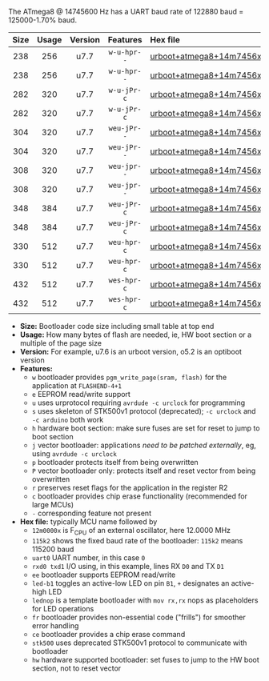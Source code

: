 The ATmega8 @ 14745600 Hz has a UART baud rate of 122880 baud = 125000-1.70% baud.

|Size|Usage|Version|Features|Hex file|
|:-:|:-:|:-:|:-:|:--|
|238|256|u7.7|`w-u-hpr--`|[urboot+atmega8+14m7456x++125k0_uart0_rxd0_txd1_led+b5_fr_hw.hex](https://raw.githubusercontent.com/stefanrueger/urboot.hex/main/mcus/atmega8/external_oscillator/fcpu+14m7456_Hz/br++125k0_bps/urboot+atmega8+14m7456x++125k0_uart0_rxd0_txd1_led+b5_fr_hw.hex)|
|238|256|u7.7|`w-u-hpr--`|[urboot+atmega8+14m7456x++125k0_uart0_rxd0_txd1_lednop_fr_hw.hex](https://raw.githubusercontent.com/stefanrueger/urboot.hex/main/mcus/atmega8/external_oscillator/fcpu+14m7456_Hz/br++125k0_bps/urboot+atmega8+14m7456x++125k0_uart0_rxd0_txd1_lednop_fr_hw.hex)|
|282|320|u7.7|`w-u-jPr-c`|[urboot+atmega8+14m7456x++125k0_uart0_rxd0_txd1_led+b5_fr_ce.hex](https://raw.githubusercontent.com/stefanrueger/urboot.hex/main/mcus/atmega8/external_oscillator/fcpu+14m7456_Hz/br++125k0_bps/urboot+atmega8+14m7456x++125k0_uart0_rxd0_txd1_led+b5_fr_ce.hex)|
|282|320|u7.7|`w-u-jPr-c`|[urboot+atmega8+14m7456x++125k0_uart0_rxd0_txd1_lednop_fr_ce.hex](https://raw.githubusercontent.com/stefanrueger/urboot.hex/main/mcus/atmega8/external_oscillator/fcpu+14m7456_Hz/br++125k0_bps/urboot+atmega8+14m7456x++125k0_uart0_rxd0_txd1_lednop_fr_ce.hex)|
|304|320|u7.7|`weu-jPr--`|[urboot+atmega8+14m7456x++125k0_uart0_rxd0_txd1_ee_led+b5.hex](https://raw.githubusercontent.com/stefanrueger/urboot.hex/main/mcus/atmega8/external_oscillator/fcpu+14m7456_Hz/br++125k0_bps/urboot+atmega8+14m7456x++125k0_uart0_rxd0_txd1_ee_led+b5.hex)|
|304|320|u7.7|`weu-jPr--`|[urboot+atmega8+14m7456x++125k0_uart0_rxd0_txd1_ee_lednop.hex](https://raw.githubusercontent.com/stefanrueger/urboot.hex/main/mcus/atmega8/external_oscillator/fcpu+14m7456_Hz/br++125k0_bps/urboot+atmega8+14m7456x++125k0_uart0_rxd0_txd1_ee_lednop.hex)|
|308|320|u7.7|`weu-jpr--`|[urboot+atmega8+14m7456x++125k0_uart0_rxd0_txd1_ee_led+b5_fr.hex](https://raw.githubusercontent.com/stefanrueger/urboot.hex/main/mcus/atmega8/external_oscillator/fcpu+14m7456_Hz/br++125k0_bps/urboot+atmega8+14m7456x++125k0_uart0_rxd0_txd1_ee_led+b5_fr.hex)|
|308|320|u7.7|`weu-jpr--`|[urboot+atmega8+14m7456x++125k0_uart0_rxd0_txd1_ee_lednop_fr.hex](https://raw.githubusercontent.com/stefanrueger/urboot.hex/main/mcus/atmega8/external_oscillator/fcpu+14m7456_Hz/br++125k0_bps/urboot+atmega8+14m7456x++125k0_uart0_rxd0_txd1_ee_lednop_fr.hex)|
|348|384|u7.7|`weu-jPr-c`|[urboot+atmega8+14m7456x++125k0_uart0_rxd0_txd1_ee_led+b5_fr_ce.hex](https://raw.githubusercontent.com/stefanrueger/urboot.hex/main/mcus/atmega8/external_oscillator/fcpu+14m7456_Hz/br++125k0_bps/urboot+atmega8+14m7456x++125k0_uart0_rxd0_txd1_ee_led+b5_fr_ce.hex)|
|348|384|u7.7|`weu-jPr-c`|[urboot+atmega8+14m7456x++125k0_uart0_rxd0_txd1_ee_lednop_fr_ce.hex](https://raw.githubusercontent.com/stefanrueger/urboot.hex/main/mcus/atmega8/external_oscillator/fcpu+14m7456_Hz/br++125k0_bps/urboot+atmega8+14m7456x++125k0_uart0_rxd0_txd1_ee_lednop_fr_ce.hex)|
|330|512|u7.7|`weu-hpr-c`|[urboot+atmega8+14m7456x++125k0_uart0_rxd0_txd1_ee_led+b5_fr_ce_hw.hex](https://raw.githubusercontent.com/stefanrueger/urboot.hex/main/mcus/atmega8/external_oscillator/fcpu+14m7456_Hz/br++125k0_bps/urboot+atmega8+14m7456x++125k0_uart0_rxd0_txd1_ee_led+b5_fr_ce_hw.hex)|
|330|512|u7.7|`weu-hpr-c`|[urboot+atmega8+14m7456x++125k0_uart0_rxd0_txd1_ee_lednop_fr_ce_hw.hex](https://raw.githubusercontent.com/stefanrueger/urboot.hex/main/mcus/atmega8/external_oscillator/fcpu+14m7456_Hz/br++125k0_bps/urboot+atmega8+14m7456x++125k0_uart0_rxd0_txd1_ee_lednop_fr_ce_hw.hex)|
|432|512|u7.7|`wes-hpr-c`|[urboot+atmega8+14m7456x++125k0_uart0_rxd0_txd1_ee_led+b5_fr_ce_stk500_hw.hex](https://raw.githubusercontent.com/stefanrueger/urboot.hex/main/mcus/atmega8/external_oscillator/fcpu+14m7456_Hz/br++125k0_bps/urboot+atmega8+14m7456x++125k0_uart0_rxd0_txd1_ee_led+b5_fr_ce_stk500_hw.hex)|
|432|512|u7.7|`wes-hpr-c`|[urboot+atmega8+14m7456x++125k0_uart0_rxd0_txd1_ee_lednop_fr_ce_stk500_hw.hex](https://raw.githubusercontent.com/stefanrueger/urboot.hex/main/mcus/atmega8/external_oscillator/fcpu+14m7456_Hz/br++125k0_bps/urboot+atmega8+14m7456x++125k0_uart0_rxd0_txd1_ee_lednop_fr_ce_stk500_hw.hex)|

- **Size:** Bootloader code size including small table at top end
- **Usage:** How many bytes of flash are needed, ie, HW boot section or a multiple of the page size
- **Version:** For example, u7.6 is an urboot version, o5.2 is an optiboot version
- **Features:**
  + `w` bootloader provides `pgm_write_page(sram, flash)` for the application at `FLASHEND-4+1`
  + `e` EEPROM read/write support
  + `u` uses urprotocol requiring `avrdude -c urclock` for programming
  + `s` uses skeleton of STK500v1 protocol (deprecated); `-c urclock` and `-c arduino` both work
  + `h` hardware boot section: make sure fuses are set for reset to jump to boot section
  + `j` vector bootloader: applications *need to be patched externally*, eg, using `avrdude -c urclock`
  + `p` bootloader protects itself from being overwritten
  + `P` vector bootloader only: protects itself and reset vector from being overwritten
  + `r` preserves reset flags for the application in the register R2
  + `c` bootloader provides chip erase functionality (recommended for large MCUs)
  + `-` corresponding feature not present
- **Hex file:** typically MCU name followed by
  + `12m0000x` is F<sub>CPU</sub> of an external oscillator, here 12.0000 MHz
  + `115k2` shows the fixed baud rate of the bootloader: `115k2` means 115200 baud
  + `uart0` UART number, in this case `0`
  + `rxd0 txd1` I/O using, in this example, lines RX `D0` and TX `D1`
  + `ee` bootloader supports EEPROM read/write
  + `led-b1` toggles an active-low LED on pin `B1`, `+` designates an active-high LED
  + `lednop` is a template bootloader with `mov rx,rx` nops as placeholders for LED operations
  + `fr` bootloader provides non-essential code ("frills") for smoother error handling
  + `ce` bootloader provides a chip erase command
  + `stk500` uses deprecated STK500v1 protocol to communicate with bootloader
  + `hw` hardware supported bootloader: set fuses to jump to the HW boot section, not to reset vector

